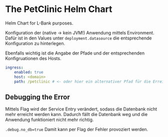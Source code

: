 # The PetClinic Helm Chart

Helm Chart for L-Bank purposes.

Konfiguration der (native -> kein JVM!) Anwendung mittels Environment. Dafür ist in den Values unter `deployment.datasource` die entsprechende Konfiguration zu hinterlegen.

Ebenfalls wichtig ist die Angabe der Pfade und der entsprechenden Konfigruationen des Hosts.

```yaml
ingress:
    enabled: true
    host: <domain>
    path: /petclinic # <- oder hier ein alternativer Pfad für die Erreichbarkeit.
```

## Debugging the Error

Mittels Flag wird der Service Entry verändert, sodass die Datenbank nicht mehr erreicht werden kann. Dadurch fällt die Datenbank weg und die Anwendung funktioniert nicht mehr richtig.

`.debug.no_db=true` Damit kann per Flag der Fehler provoziert werden. 
